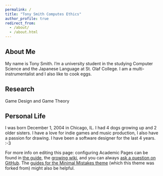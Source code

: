 ```yaml
---
permalink: /
title: "Tony Smith Computes Ethics" 
author_profile: true
redirect_from: 
  - /about/
  - /about.html
---
```

About Me
---
My name is Tony Smith. I’m a university student in the studying Computer Science and the Japanese Language at St. Olaf College. I am a multi-instrumentalist and I also like to cook eggs.

Research 
---
Game Design and Game Theory

Personal Life
---
I was born December 1, 2004 in Chicago, IL. I had 4 dogs growing up and 2 older sisters. I have a love for indie games and music production, I also have a passion for drawing. I have been a software designer for the last 4 years. :-3


For more info on editing this page: configuring Academic Pages can be found in [the guide](https://academicpages.github.io/markdown/), the [growing wiki](https://github.com/academicpages/academicpages.github.io/wiki), and you can always [ask a question on GitHub](https://github.com/academicpages/academicpages.github.io/discussions). The [guides for the Minimal Mistakes theme](https://mmistakes.github.io/minimal-mistakes/docs/configuration/) (which this theme was forked from) might also be helpful.

